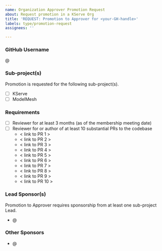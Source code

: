 ```yaml
---
name: Organization Approver Promotion Request
about: Request promotion in a KServe Org
title: 'REQUEST: Promotion to Approver for <your-GH-handle>'
labels: type/promotion-request
assignees: ''

---
```


<!--
IMPORTANT: A request for promotion to Approver should be initiated by an Approver or a Lead. After the Approver or Lead recommends promotion, the nominee should fill out this template and open an issue, listing the initiator as one of their sponsors.
-->

### GitHub Username

@<your-GH-handle>

### Sub-project(s)

Promotion is requested for the following sub-project(s).

- [ ] KServe
- [ ] ModelMesh

### Requirements


- [ ] Reviewer for at least 3 months (as of the membership meeting date)
- [ ] Reviewer for or author of at least 10 substantial PRs to the codebase
   - < link to PR 1 >
   - < link to PR 2 >
   - < link to PR 3 >
   - < link to PR 4 >
   - < link to PR 5 >
   - < link to PR 6 >
   - < link to PR 7 >
   - < link to PR 8 >
   - < link to PR 9 >
   - < link to PR 10 >

### Lead Sponsor(s)

Promotion to Approver requires sponsorship from at least one sub-project Lead.

- @<sponsor-1>

### Other Sponsors

- @<sponsor-1>
